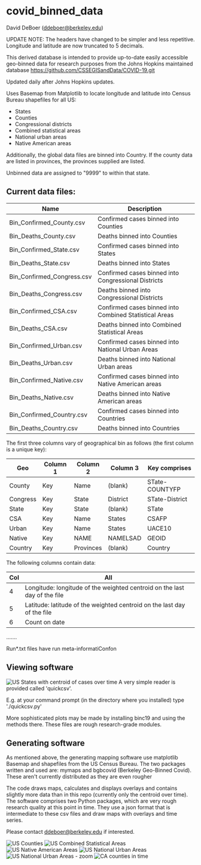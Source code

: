 # covid_binned_data
David DeBoer (ddeboer@berkeley.edu)

UPDATE NOTE:  The headers have changed to be simpler and less repetitive.  Longitude and latitude are now truncated
to 5 decimals.

This derived database is intended to provide up-to-date easily accessible geo-binned data for research purposes from the Johns Hopkins maintained database
https://github.com/CSSEGISandData/COVID-19.git

Updated daily after Johns Hopkins updates.

Uses Basemap from Matplotlib to locate longitude and latitude into Census Bureau shapefiles for all US:
* States
* Counties
* Congressional districts
* Combined statistical areas
* National urban areas
* Native American areas

Additionally, the global data files are binned into Country.  If the county data are listed in provinces,
the provinces supplied are listed.

Unbinned data are assigned to "9999" to within that state.

## Current data files:

Name                       | Description
---------------------------|----------------------
Bin_Confirmed_County.csv   | Confirmed cases binned into Counties
Bin_Deaths_County.csv      | Deaths binned into Counties
Bin_Confirmed_State.csv    | Confirmed cases binned into States
Bin_Deaths_State.csv       | Deaths binned into States
Bin_Confirmed_Congress.csv | Confirmed cases binned into Congressional Districts
Bin_Deaths_Congress.csv    | Deaths binned into Congressional Districts
Bin_Confirmed_CSA.csv      | Confirmed cases binned into Combined Statistical Areas
Bin_Deaths_CSA.csv         | Deaths binned into Combined Statistical Areas
Bin_Confirmed_Urban.csv    | Confirmed cases binned into National Urban Areas
Bin_Deaths_Urban.csv       | Deaths binned into National Urban areas
Bin_Confirmed_Native.csv   | Confirmed cases binned into Native American areas
Bin_Deaths_Native.csv      | Deaths binned into Native American areas
Bin_Confirmed_Country.csv  | Confirmed cases binned into Countries
Bin_Deaths_Country.csv     | Deaths binned into Countries

The first three columns vary of geographical bin as follows (the first column is a unique key):

Geo      | Column 1 |Column 2   | Column 3   | Key comprises
---------|----------|-----------|------------|---------------
County   | Key      | Name      | (blank)    | STate-COUNTYFP
Congress | Key      | State     | District   | STate-District
State    | Key      | State     | (blank)    | STate
CSA      | Key      | Name      | States     | CSAFP
Urban    | Key      | Name      | States     | UACE10
Native   | Key      | NAME      | NAMELSAD   | GEOID
Country  | Key      | Provinces | (blank)    | Country

The following columns contain data:

Col | All
----|------
4   | Longitude:  longitude of the weighted centroid on the last day of the file
5   | Latitude:  latitude of the weighted centroid on the last day of the file
6   | Count on date
.......


Run*.txt files have run meta-informatiConfon

## Viewing software
![US States with centroid of cases over time](https://astro.berkeley.edu/~ddeboer/Confirmed_States_200426_time_centroid.png)
A very simple reader is provided called 'quickcsv'.

E.g. at your command prompt (in the directory where you installed) type './quickcsv.py'

More sophisticated plots may be made by installing binc19 and using the methods there.  These files
are rough research-grade modules.

## Generating software
As mentioned above, the generating mapping software use matplotlib Basemap and shapefiles from the US Census Bureau.
The two packages written and used are:  mymaps and bgbcovid (Berkeley Geo-Binned Covid).  These aren't currently
distributed as they are even rougher

The code draws maps, calculates and displays overlays and contains slightly more data than in this repo
(currently only the centroid over time).  The software comprises two Python packages, which are very rough
research quality at this point in time.  They use a json format that is intermediate to these csv files and
draw maps with overlays and time series.

Please contact ddeboer@berkeley.edu if interested.

![US Counties](https://astro.berkeley.edu/~ddeboer/Confirmed_County_042320.png)
![US Combined Statistical Areas](https://astro.berkeley.edu/~ddeboer/Confirmed_CSA_042320.png)
![US Native American Areas](https://astro.berkeley.edu/~ddeboer/Confirmed_Native_200425.png)
![US National Urban Areas](https://astro.berkeley.edu/~ddeboer/Confirmed_Urban_042320.png)
![US National Urban Areas - zoom](https://astro.berkeley.edu/~ddeboer/Confirmed_Urban_close_042320.png)
![CA counties in time](https://astro.berkeley.edu/~ddeboer/CA_County-4_10_20.png)
